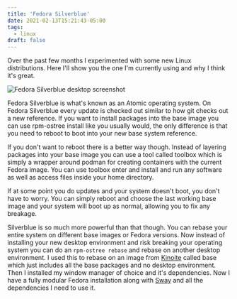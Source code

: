 ```yaml
---
title: 'Fedora Silverblue'
date: 2021-02-13T15:21:43-05:00
tags:
  - linux
draft: false
---
```


Over the past few months I experimented with some new Linux distributions. Here
I'll show you the one I'm currently using and why I think it's great.

![Fedora Silverblue desktop screenshot](/img/20210213_15h31m29s_grim.png)

Fedora Silverblue is what's known as an Atomic operating system. On Fedora
Silverblue every update is checked out similar to how git checks out a new
reference. If you want to install packages into the base image you can use
rpm-ostree install like you usually would, the only difference is that you need
to reboot to boot into your new base system reference.

If you don't want to reboot there is a better way though. Instead of layering
packages into your base image you can use a tool called toolbox which is simply
a wrapper around podman for creating containers with the current Fedora image.
You can use toolbox enter and install and run any software as well as access
files inside your home directory.

If at some point you do updates and your system doesn't boot, you don't have to
worry. You can simply reboot and choose the last working base image and your
system will boot up as normal, allowing you to fix any breakage.

Silverblue is so much more powerful than that though. You can rebase your
entire system on different base images or Fedora versions. Now instead of
installing your new desktop environment and risk breaking your operating system
you can do an `rpm-ostree rebase` and rebase on another desktop environment. I
used this to rebase on an image from
[Kinoite](https://fcos.siosm.fr/kinoite/refs/heads/fedora/33/x86_64/) called
base which just includes all the base packages and no desktop environment. Then
I installed my window manager of choice and it's dependencies. Now I have a
fully modular Fedora installation along with [Sway](https://swaywm.org/) and
all the dependencies I need to use it.
